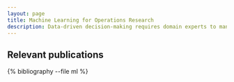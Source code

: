 ```yaml
---
layout: page
title: Machine Learning for Operations Research 
description: Data-driven decision-making requires domain experts to manage data, tune models, and personalize decisions, all of which is laborious and can lead to delays in downstream operations. This research introduces new machine learning-based techniques for automated decision-making that can reduce this human labor and improve the quality of operational services.
---
```



<div class="publications">

<h2 class="year">Relevant publications</h2>
{% bibliography --file ml %}

</div>





